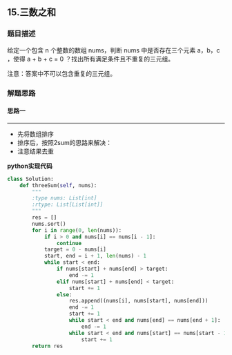 ## 15.三数之和
### 题目描述
给定一个包含 n 个整数的数组 nums，判断 nums 中是否存在三个元素 a，b，c ，使得 a + b + c = 0 ？找出所有满足条件且不重复的三元组。

注意：答案中不可以包含重复的三元组。

### 解题思路
#### 思路一
****
- 先将数组排序
- 排序后，按照2sum的思路来解决：
- 注意结果去重

**python实现代码**
```python
class Solution:
    def threeSum(self, nums):
        """
        :type nums: List[int]
        :rtype: List[List[int]]
        """
        res = []
        nums.sort()
        for i in range(0, len(nums)):
            if i > 0 and nums[i] == nums[i - 1]:
                continue
            target = 0 - nums[i]
            start, end = i + 1, len(nums) - 1
            while start < end:
                if nums[start] + nums[end] > target:
                    end -= 1  
                elif nums[start] + nums[end] < target:
                    start += 1
                else:
                    res.append((nums[i], nums[start], nums[end]))
                    end -= 1
                    start += 1
                    while start < end and nums[end] == nums[end + 1]:
                        end -= 1
                    while start < end and nums[start] == nums[start - 1]:
                        start += 1
        return res

```

